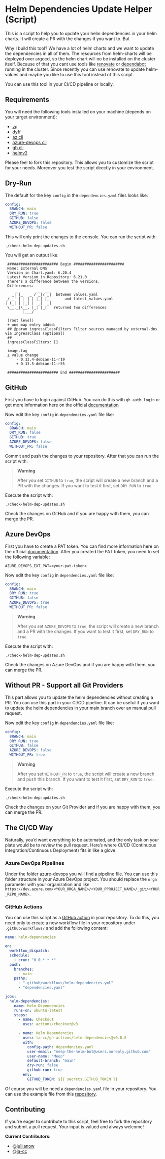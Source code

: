 # Helm Dependencies Update Helper (Script)

This is a script to help you to update your helm dependencies in your helm charts. It will create a PR with the changes if you want to. But

Why I build this tool? We have a lot of helm charts and we want to update the dependencies in all of them.
The resources from helm-charts will be deployed over argocd, so the helm chart will no be installed on the cluster itself.
Because of that you cant use tools like [renovate](https://github.com/renovatebot/helm-charts) or [dependabot](https://github.com/dependabot) running in the cluster.
Since recently you can use renovate to update helm-values and maybe you like to use this tool instead of this script.

You can use this tool in your CI/CD pipeline or locally.

## Requirements

You will need the following tools installed on your machine (depends on your target environment):

- [yq](https://github.com/mikefarah/yq)
- [dyff](https://github.com/homeport/dyff)
- [az cli](https://learn.microsoft.com/en-us/cli/azure/install-azure-cli)
- [azure-devops cli](https://learn.microsoft.com/en-us/azure/devops/cli/?view=azure-devops)
- [gh cli](https://cli.github.com/manual/installation)
- [helmv3](https://helm.sh/docs/intro/install/)

Please feel to fork this repository. This allows you to customize the script for your needs. Moreover you test the script directly in your environment.

## Dry-Run

The default for the key `config` in the `dependencies.yaml` files looks like:

```yaml
config:
  BRANCH: main
  DRY_RUN: true
  GITHUB: false
  AZURE_DEVOPS: false
  WITHOUT_PR: false
```

This will only print the changes to the console. You can run the script with:

```shell
./check-helm-dep-updates.sh
```

You will get an output like:

```
 ####################### Begin #######################
 Name: External DNS
 Version in Chart.yaml: 6.20.4
 Latest Version in Repository: 6.21.0
 There's a difference between the versions.
 Differences:
     _        __  __
   _| |_   _ / _|/ _|  between values.yaml
 / _' | | | | |_| |_       and latest_values.yaml
| (_| | |_| |  _|  _|
 \__,_|\__, |_| |_|   returned two differences
        |___/

 (root level)
 + one map entry added:
 ## @param ingressClassFilters Filter sources managed by external-dns via IngressClass (optional)
 ##
 ingressClassFilters: []

 image.tag
 ± value change
     - 0.13.4-debian-11-r19
     + 0.13.5-debian-11-r55

 ####################### End #######################
```

## GitHub

First you have to login against GitHub. You can do this with `gh auth login` or get more information here on the official [documentation](https://cli.github.com/manual/gh_auth_login)

Now edit the key `config` in `dependencies.yaml` file like:

```yaml
config:
  BRANCH: main
  DRY_RUN: false
  GITHUB: true
  AZURE_DEVOPS: false
  WITHOUT_PR: false
```

Commit and push the changes to your repository. After that you can run the script with:

> **Warning**
>
> After you set `GITHUB` to `true`, the script will create a new branch and a PR with the changes. If you want to test it first, set `DRY_RUN` to `true`.

Execute the script with:

```shell
./check-helm-dep-updates.sh
```

Check the changes on GitHub and if you are happy with them, you can merge the PR.

## Azure DevOps

First you have to create a PAT token. You can find more information here on the official [documentation](https://docs.microsoft.com/en-us/azure/devops/organizations/accounts/use-personal-access-tokens-to-authenticate?view=azure-devops&tabs=preview-page). After you created the PAT token, you need to set the following variable:

```shell
AZURE_DEVOPS_EXT_PAT=<your-pat-token>
```

Now edit the key `config` in `dependencies.yaml` file like:

```yaml
config:
  BRANCH: main
  DRY_RUN: true
  GITHUB: false
  AZURE_DEVOPS: true
  WITHOUT_PR: false
```

> **Warning**
>
> After you set `AZURE_DEVOPS` to `true`, the script will create a new branch and a PR with the changes. If you want to test it first, set `DRY_RUN` to `true`.

Execute the script with:

```shell
./check-helm-dep-updates.sh
```

Check the changes on Azure DevOps and if you are happy with them, you can merge the PR.

## Without PR - Support all Git Providers

This part allows you to update the helm dependencies without creating a PR. You can use this part in your CI/CD pipeline.
It can be useful if you want to update the helm dependencies in your main branch over an manual pull request.

Now edit the key `config` in `dependencies.yaml` file like:

```yaml
config:
  BRANCH: main
  DRY_RUN: true
  GITHUB: false
  AZURE_DEVOPS: false
  WITHOUT_PR: true
```

> **Warning**
>
> After you set `WITHOUT_PR` to `true`, the script will create a new branch and push this branch. If you want to test it first, set `DRY_RUN` to `true`.

Execute the script with:

```shell
./check-helm-dep-updates.sh
```

Check the changes on your Git Provider and if you are happy with them, you can merge the PR.

## The CI/CD Way

Naturally, you’d want everything to be automated, and the only task on your plate would be to review the pull request. Here’s where CI/CD (Continuous Integration/Continuous Deployment) fits in like a glove.

### Azure DevOps Pipelines

Under the folder azure-devops you will find a pipeline file. You can use this folder structure in your Azure DevOps project.
You should replace the `orga` parameter with your organization and like `https://dev.azure.com/<YOUR_ORGA_NAME>/<YOUR_PPROJECT_NAME>/_git/<YOUR_REPO_NAME>`.

### GitHub Actions

You can use this script as a [GitHub action](https://github.com/la-cc/gh-actions) in your repository.
To do this, you need only to create a new workflow file in your repository under `.github/workflows/` and add the following content:

```yaml
name: helm-dependencies

on:
  workflow_dispatch:
  schedule:
    - cron: "0 0 * * *"
  push:
    branches:
      - main
    paths:
      - ".github/workflows/helm-dependencies.yml"
      - "dependencies.yaml"

jobs:
  helm-dependencies:
    name: Helm Dependencies
    runs-on: ubuntu-latest
    steps:
      - name: Checkout
        uses: actions/checkout@v3

      - name: Helm Dependencies
        uses: la-cc/gh-actions/helm-dependencies@v0.0.8
        with:
          config-path: dependencies.yaml
          user-email: "meep-the-helm-bot@users.noreply.github.com"
          user-name: "Meep"
          default-branch: "main"
          dry-run: false
          github-run: true
        env:
          GITHUB_TOKEN: ${{ secrets.GITHUB_TOKEN }}
```

Of course you will be need a `dependencies.yaml` file in your repository. You can use the example file from this [repository](https://github.com/la-cc/kubernetes-service-catalog-dep-test).

## Contributing

If you're eager to contribute to this script, feel free to fork the repository and submit a pull request. Your input is valued and always welcome!

**Current Contributors:**

- @[jullianow](https://github.com/jullianow)
- @[la-cc](https://github.com/la-cc)

